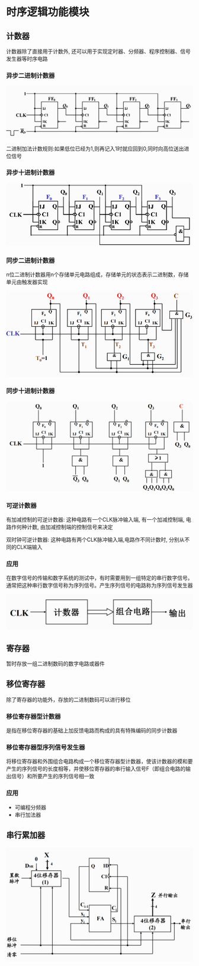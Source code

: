 # 时序逻辑功能模块

## 计数器

计数器除了直接用于计数外, 还可以用于实现定时器、分频器、程序控制器、信号发生器等时序电路

### 异步二进制计数器

![批注 2020-02-19 183351](/assets/批注%202020-02-19%20183351.png)

二进制加法计数规则:如果低位已经为1,则再记入1时就应回到0,同时向高位送出进位信号

### 异步十进制计数器

![批注 2020-02-19 184052](/assets/批注%202020-02-19%20184052.png)

### 同步二进制计数器

n位二进制计数器用n个存储单元电路组成，存储单元的状态表示二进制数，存储单元由触发器实现

![批注 2020-02-19 185118](/assets/批注%202020-02-19%20185118.png)

### 同步十进制计数器

![批注 2020-02-19 185704](/assets/批注%202020-02-19%20185704.png)

### 可逆计数器

有加减控制的可逆计数器: 这种电路有一个CLK脉冲输入端, 有一个加减控制端, 电路作何种计数, 由加减控制端的控制信号来决定

双时钟可逆计数器: 这种电路有两个CLK脉冲输入端,电路作不同计数时, 分别从不同的CLK端输入

### 应用

在数字信号的传输和数字系统的测试中，有时需要用到一组特定的串行数字信号。通常把这种串行数字信号称为序列信号。产生序列信号的电路称为序列信号发生器

![批注 2020-02-19 194256](/assets/批注%202020-02-19%20194256.png)

## 寄存器

暂时存放一组二进制数码的数字电路或器件

## 移位寄存器

除了寄存器的功能外，存放的二进制数码可以进行移位

### 移位寄存器型计数器

是指在移位寄存器的基础上加反馈电路而构成的具有特殊编码的同步计数器

### 移位寄存器型序列信号发生器

将移位寄存器和外围组合电路构成一个移位寄存器型计数器，使该计数器的模和要产生的序列信号的长度相等，并使移位寄存器的串行输入信号F（即组合电路的输出信号）和所要产生的序列信号相一致

### 应用

- 可编程分频器
- 串行加法器

## 串行累加器

![批注 2020-02-19 195738](/assets/批注%202020-02-19%20195738.png)

